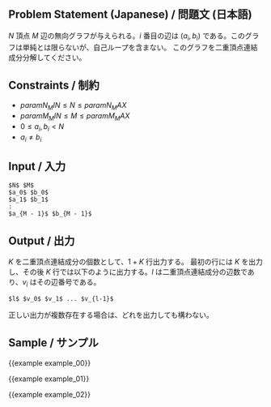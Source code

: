 Problem Statement (Japanese) / 問題文 (日本語)
---------

$N$ 頂点 $M$ 辺の無向グラフが与えられる。$i$ 番目の辺は $(a_i, b_i)$ である。このグラフは単純とは限らないが、自己ループを含まない。
このグラフを二重頂点連結成分分解してください。



Constraints / 制約
---------

- ${{param N_MIN}} \leq N \leq {{param N_MAX}}$
- ${{param M_MIN}} \leq M \leq {{param M_MAX}}$
- $0 \leq a_i, b_i < N$
- $a_i \neq b_i$

Input / 入力
---------

~~~
$N$ $M$
$a_0$ $b_0$
$a_1$ $b_1$
:
$a_{M - 1}$ $b_{M - 1}$
~~~

Output / 出力
---------

$K$ を二重頂点連結成分の個数として、$1 + K$ 行出力する。
最初の行には $K$ を出力し、その後 $K$ 行では以下のように出力する。$l$ は二重頂点連結成分の辺数であり、$v_i$ はその辺番号である。

~~~
$l$ $v_0$ $v_1$ ... $v_{l-1}$
~~~

正しい出力が複数存在する場合は、どれを出力しても構わない。


Sample / サンプル
---------

{{example example_00}}

{{example example_01}}

{{example example_02}}
